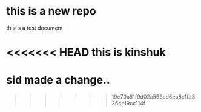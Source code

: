 # this is a new repo

thisi s a test document

<<<<<<< HEAD
this is kinshuk
=======
# sid made a change..
>>>>>>> 19c70a61f9d02a563ad6ea8c1fb836ce19cc114f
